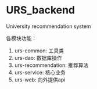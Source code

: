 # URS_backend
University recommendation system

各模块功能：
1. urs-common: 工具类
2. urs-dao: 数据库操作
3. urs-recommendation: 推荐算法
4. urs-service: 核心业务
5. urs-web: 向外提供api
